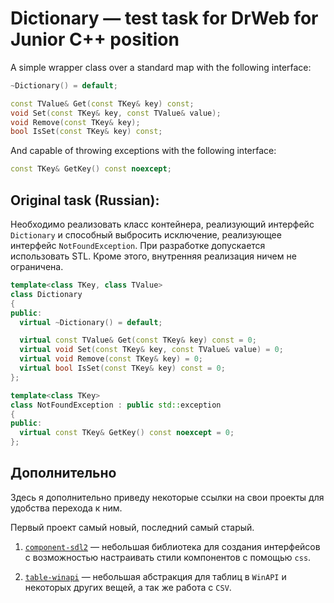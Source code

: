 # Dictionary — test task for DrWeb for Junior C++ position

A simple wrapper class over a standard map with the following interface:

```cpp
~Dictionary() = default;

const TValue& Get(const TKey& key) const;
void Set(const TKey& key, const TValue& value);
void Remove(const TKey& key); 
bool IsSet(const TKey& key) const;
```


And capable of throwing exceptions with the following interface:

```cpp
const TKey& GetKey() const noexcept;
```

## Original task (Russian):

Необходимо реализовать класс контейнера, реализующий интерфейс `Dictionary` и способный выбросить исключение, реализующее интерфейс `NotFoundException`. 
При разработке допускается использовать STL. Кроме этого, внутренняя реализация ничем не ограничена.

```cpp
template<class TKey, class TValue>
class Dictionary
{
public:
  virtual ~Dictionary() = default;

  virtual const TValue& Get(const TKey& key) const = 0;
  virtual void Set(const TKey& key, const TValue& value) = 0;
  virtual void Remove(const TKey& key) = 0;
  virtual bool IsSet(const TKey& key) const = 0;
};
```
```cpp
template<class TKey>
class NotFoundException : public std::exception
{
public:
  virtual const TKey& GetKey() const noexcept = 0;
};
```


## Дополнительно

Здесь я дополнительно приведу некоторые ссылки на свои проекты для удобства перехода к ним.

Первый проект самый новый, последний самый старый.

1. [`component-sdl2`](https://github.com/i582/component-sdl2) — небольшая библиотека для создания интерфейсов с возможностью настраивать стили компонентов с помощью `css`.

2. [`table-winapi`](https://github.com/i582/HLProgramming/tree/new/4/tables-1/tables-1) — небольшая абстракция для таблиц в `WinAPI` и некоторых других вещей, а так же работа с `CSV`.